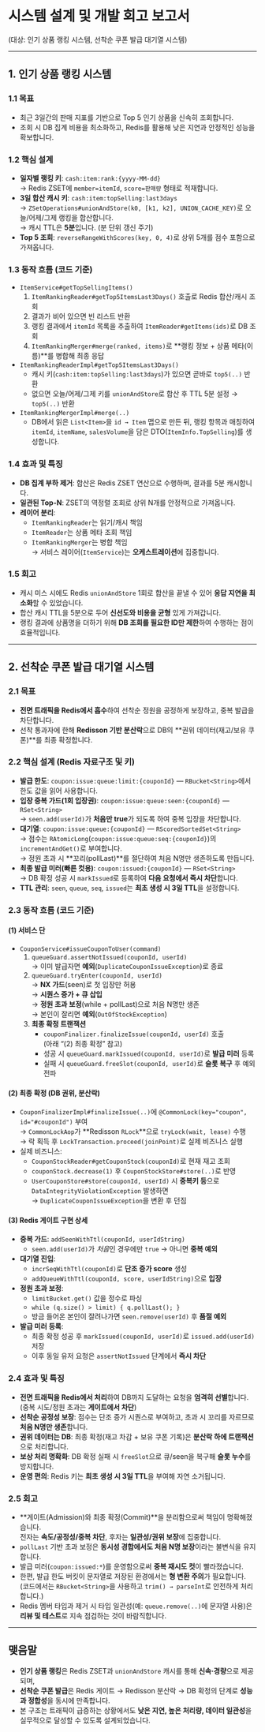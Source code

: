 # 시스템 설계 및 개발 회고 보고서

(대상: 인기 상품 랭킹 시스템, 선착순 쿠폰 발급 대기열 시스템)

---

## 1. 인기 상품 랭킹 시스템

### 1.1 목표
- 최근 3일간의 판매 지표를 기반으로 Top 5 인기 상품을 신속히 조회합니다.
- 조회 시 DB 집계 비용을 최소화하고, Redis를 활용해 낮은 지연과 안정적인 성능을 확보합니다.

### 1.2 핵심 설계
- **일자별 랭킹 키**: `cash:item:rank:{yyyy-MM-dd}`  
  → Redis ZSET에 `member=itemId`, `score=판매량` 형태로 적재합니다.
- **3일 합산 캐시 키**: `cash:item:topSelling:last3days`  
  → `ZSetOperations#unionAndStore(k0, [k1, k2], UNION_CACHE_KEY)`로 오늘/어제/그제 랭킹을 합산합니다.  
  → 캐시 TTL은 **5분**입니다. (분 단위 갱신 주기)
- **Top 5 조회**: `reverseRangeWithScores(key, 0, 4)`로 상위 5개를 점수 포함으로 가져옵니다.

### 1.3 동작 흐름 (코드 기준)
- `ItemService#getTopSellingItems()`
    1. `ItemRankingReader#getTop5ItemsLast3Days()` 호출로 Redis 합산/캐시 조회
    2. 결과가 비어 있으면 빈 리스트 반환
    3. 랭킹 결과에서 `itemId` 목록을 추출하여 `ItemReader#getItems(ids)`로 DB 조회
    4. `ItemRankingMerger#merge(ranked, items)`로 **랭킹 정보 + 상품 메타(이름)**를 병합해 최종 응답
- `ItemRankingReaderImpl#getTop5ItemsLast3Days()`
    - 캐시 키(`cash:item:topSelling:last3days`)가 있으면 곧바로 `top5(..)` 반환
    - 없으면 오늘/어제/그제 키를 `unionAndStore`로 합산 후 TTL 5분 설정 → `top5(..)` 반환
- `ItemRankingMergerImpl#merge(..)`
    - DB에서 읽은 `List<Item>`을 `id → Item` 맵으로 만든 뒤, 랭킹 항목과 매칭하여  
      `itemId`, `itemName`, `salesVolume`을 담은 DTO(`ItemInfo.TopSelling`)를 생성합니다.

### 1.4 효과 및 특징
- **DB 집계 부하 제거**: 합산은 Redis ZSET 연산으로 수행하며, 결과를 5분 캐시합니다.
- **일관된 Top-N**: ZSET의 역정렬 조회로 상위 N개를 안정적으로 가져옵니다.
- **레이어 분리**:
    - `ItemRankingReader`는 읽기/캐시 책임
    - `ItemReader`는 상품 메타 조회 책임
    - `ItemRankingMerger`는 병합 책임  
      → 서비스 레이어(`ItemService`)는 **오케스트레이션**에 집중합니다.

### 1.5 회고
- 캐시 미스 시에도 Redis `unionAndStore` 1회로 합산을 끝낼 수 있어 **응답 지연을 최소화**할 수 있었습니다.
- 합산 캐시 TTL을 5분으로 두어 **신선도와 비용을 균형** 있게 가져갑니다.
- 랭킹 결과에 상품명을 더하기 위해 **DB 조회를 필요한 ID만 제한**하여 수행하는 점이 효율적입니다.

---

## 2. 선착순 쿠폰 발급 대기열 시스템

### 2.1 목표
- **전면 트래픽을 Redis에서 흡수**하여 선착순 정원을 공정하게 보장하고, 중복 발급을 차단합니다.
- 선착 통과자에 한해 **Redisson 기반 분산락**으로 DB의 **권위 데이터(재고/보유 쿠폰)**를 최종 확정합니다.

### 2.2 핵심 설계 (Redis 자료구조 및 키)
- **발급 한도**: `coupon:issue:queue:limit:{couponId}` — `RBucket<String>`에서 한도 값을 읽어 사용합니다.
- **입장 중복 가드(1회 입장권)**: `coupon:issue:queue:seen:{couponId}` — `RSet<String>`  
  → `seen.add(userId)`가 **처음만 true**가 되도록 하여 중복 입장을 차단합니다.
- **대기열**: `coupon:issue:queue:{couponId}` — `RScoredSortedSet<String>`  
  → 점수는 `RAtomicLong`(`coupon:issue:queue:seq:{couponId}`)의 `incrementAndGet()`로 부여합니다.  
  → 정원 초과 시 **꼬리(pollLast)**를 절단하여 처음 N명만 생존하도록 만듭니다.
- **최종 발급 미러(빠른 컷용)**: `coupon:issued:{couponId}` — `RSet<String>`  
  → DB 확정 성공 시 `markIssued`로 등록하여 **다음 요청에서 즉시 차단**합니다.
- **TTL 관리**: `seen`, `queue`, `seq`, `issued`는 **최초 생성 시 3일 TTL**을 설정합니다.

### 2.3 동작 흐름 (코드 기준)
#### (1) 서비스 단
- `CouponService#issueCouponToUser(command)`
    1. `queueGuard.assertNotIssued(couponId, userId)`  
       → 이미 발급자면 **예외**(`DuplicateCouponIssueException`)로 종료
    2. `queueGuard.tryEnter(couponId, userId)`  
       → **NX 가드**(seen)로 첫 입장만 허용  
       → **시퀀스 증가 + 큐 삽입**  
       → **정원 초과 보정**(while + pollLast)으로 처음 N명만 생존  
       → 본인이 잘리면 **예외**(`OutOfStockException`)
    3. **최종 확정 트랜잭션**
        - `couponFinalizer.finalizeIssue(couponId, userId)` 호출  
          (아래 “(2) 최종 확정” 참고)
        - 성공 시 `queueGuard.markIssued(couponId, userId)`로 **발급 미러** 등록
        - 실패 시 `queueGuard.freeSlot(couponId, userId)`로 **슬롯 복구** 후 예외 전파

#### (2) 최종 확정 (DB 권위, 분산락)
- `CouponFinalizerImpl#finalizeIssue(..)`에 `@CommonLock(key="coupon", id="#couponId")` 부여  
  → `CommonLockAop`가 **Redisson `RLock`**으로 `tryLock(wait, lease)` 수행  
  → 락 획득 후 `LockTransaction.proceed(joinPoint)`로 실제 비즈니스 실행
- 실제 비즈니스:
    - `CouponStockReader#getCouponStock(couponId)`로 현재 재고 조회
    - `couponStock.decrease(1)` 후 `CouponStockStore#store(..)`로 반영
    - `UserCouponStore#store(couponId, userId)` 시 **중복키 등**으로 `DataIntegrityViolationException` 발생하면  
      → `DuplicateCouponIssueException`을 변환 후 던짐

#### (3) Redis 게이트 구현 상세
- **중복 가드**: `addSeenWithTtl(couponId, userIdString)`
    - `seen.add(userId)`가 *처음*인 경우에만 `true` → 아니면 **중복 예외**
- **대기열 진입**:
    - `incrSeqWithTtl(couponId)`로 **단조 증가 score** 생성
    - `addQueueWithTtl(couponId, score, userIdString)`으로 **입장**
- **정원 초과 보정**:
    - `limitBucket.get()` 값을 정수로 파싱
    - `while (q.size() > limit) { q.pollLast(); }`
    - 방금 들어온 본인이 잘려나가면 `seen.remove(userId)` 후 **품절 예외**
- **발급 미러 등록**:
    - 최종 확정 성공 후 `markIssued(couponId, userId)`로 `issued.add(userId)` 저장
    - 이후 동일 유저 요청은 `assertNotIssued` 단계에서 **즉시 차단**

### 2.4 효과 및 특징
- **전면 트래픽을 Redis에서 처리**하여 DB까지 도달하는 요청을 **엄격히 선별**합니다.  
  (중복 시도/정원 초과는 **게이트에서 차단**)
- **선착순 공정성 보장**: 점수는 단조 증가 시퀀스로 부여하고, 초과 시 꼬리를 자르므로 **처음 N명만 생존**합니다.
- **권위 데이터는 DB**: 최종 확정(재고 차감 + 보유 쿠폰 기록)은 **분산락 하에 트랜잭션**으로 처리합니다.
- **보상 처리 명확화**: DB 확정 실패 시 `freeSlot`으로 큐/seen을 복구해 **슬롯 누수**를 방지합니다.
- **운영 편의**: Redis 키는 **최초 생성 시 3일 TTL**을 부여해 자연 소거됩니다.

### 2.5 회고
- **게이트(Admission)와 최종 확정(Commit)**을 분리함으로써 책임이 명확해졌습니다.  
  전자는 **속도/공정성/중복 차단**, 후자는 **일관성/권위 보장**에 집중합니다.
- `pollLast` 기반 초과 보정은 **동시성 경합에서도 처음 N명 보장**이라는 불변식을 유지합니다.
- 발급 미러(`coupon:issued:*`)를 운영함으로써 **중복 재시도 컷**이 빨라졌습니다.
- 한편, 발급 한도 버킷이 문자열로 저장된 환경에서는 **형 변환 주의**가 필요합니다.  
  (코드에서는 `RBucket<String>`을 사용하고 `trim() → parseInt`로 안전하게 처리합니다.)
- Redis 멤버 타입과 제거 시 타입 일관성(예: `queue.remove(..)`에 문자열 사용)은 **리뷰 및 테스트**로 지속 점검하는 것이 바람직합니다.

---

## 맺음말
- **인기 상품 랭킹**은 Redis ZSET과 `unionAndStore` 캐시를 통해 **신속·경량**으로 제공되며,
- **선착순 쿠폰 발급**은 Redis 게이트 → Redisson 분산락 → DB 확정의 단계로 **성능과 정합성**을 동시에 만족합니다.
- 본 구조는 트래픽이 급증하는 상황에서도 **낮은 지연, 높은 처리량, 데이터 일관성**을 실무적으로 달성할 수 있도록 설계되었습니다.
